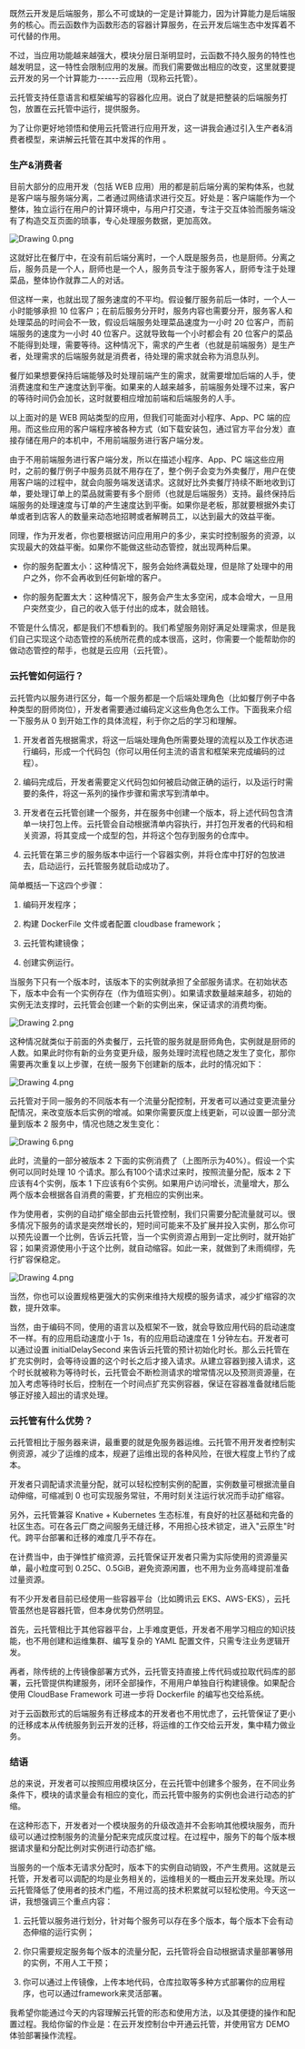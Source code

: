 既然云开发是后端服务，那么不可或缺的一定是计算能力，因为计算能力是后端服务的核心。而云函数作为函数形态的容器计算服务，在云开发后端生态中发挥着不可代替的作用。

不过，当应用功能越来越强大，模块分层日渐明显时，云函数不持久服务的特性也越发明显，这一特性会限制应用的发展。而我们需要做出相应的改变，这里就要提云开发的另一个计算能力------云应用（现称云托管）。

云托管支持任意语言和框架编写的容器化应用。说白了就是把整装的后端服务打包，放置在云托管中运行，提供服务。

为了让你更好地领悟和使用云托管进行应用开发，这一讲我会通过引入生产者\&消费者模型，来讲解云托管在其中发挥的作用 。

### 生产\&消费者

目前大部分的应用开发（包括 WEB 应用）用的都是前后端分离的架构体系，也就是客户端与服务端分离，二者通过网络请求进行交互。好处是：客户端能作为一个整体，独立运行在用户的计算环境中，与用户打交道，专注于交互体验而服务端没有了构造交互页面的琐事，专心处理服务数据，更加高效。

![Drawing 0.png](https://s0.lgstatic.com/i/image/M00/8C/59/Ciqc1F_r5yyAXiedAACHvxQjuCU834.png)

这就好比在餐厅中，在没有前后端分离时，一个人既是服务员，也是厨师。分离之后，服务员是一个人，厨师也是一个人，服务员专注于服务客人，厨师专注于处理菜品，整体协作就靠二人的对话。

但这样一来，也就出现了服务速度的不平均。假设餐厅服务前后一体时，一个人一小时能够承担 10 位客户；在前后服务分开时，服务内容也需要分开，服务客人和处理菜品的时间会不一致，假设后端服务处理菜品速度为一小时 20 位客户，而前端服务的速度为一小时 40 位客户。这就导致每一个小时都会有 20 位客户的菜品不能得到处理，需要等待。这种情况下，需求的产生者（也就是前端服务）是生产者，处理需求的后端服务就是消费者，待处理的需求就会称为消息队列。

餐厅如果想要保持后端能够及时处理前端产生的需求，就需要增加后端的人手，使消费速度和生产速度达到平衡。如果来的人越来越多，前端服务处理不过来，客户的等待时间仍会加长，这时就要相应增加前端和后端服务的人手。

以上面对的是 WEB 网站类型的应用，但我们可能面对小程序、App、PC 端的应用。而这些应用的客户端程序被各种方式（如下载安装包，通过官方平台分发）直接存储在用户的本机中，不用前端服务进行客户端分发。

由于不用前端服务进行客户端分发，所以在描述小程序、App、PC 端这些应用时，之前的餐厅例子中服务员就不用存在了，整个例子会变为外卖餐厅，用户在使用客户端的过程中，就会向服务端发送请求。这就好比外卖餐厅持续不断地收到订单，要处理订单上的菜品就需要有多个厨师（也就是后端服务）支持。最终保持后端服务的处理速度与订单的产生速度达到平衡。如果你是老板，那就要根据外卖订单或者到店客人的数量来动态地招聘或者解聘员工，以达到最大的效益平衡。

同理，作为开发者，你也要根据访问应用用户的多少，来实时控制服务的资源，以实现最大的效益平衡。如果你不能做这些动态管控，就出现两种后果。

* 你的服务配置太小：这种情况下，服务会始终满载处理，但是除了处理中的用户之外，你不会再收到任何新增的客户。

* 你的服务配置太大：这种情况下，服务会产生太多空闲，成本会增大，一旦用户突然变少，自己的收入低于付出的成本，就会赔钱。

不管是什么情况，都是我们不想看到的。我们希望服务刚好满足处理需求，但是我们自己实现这个动态管控的系统所花费的成本很高，这时，你需要一个能帮助你的做动态管控的帮手，也就是云应用（云托管）。

### 云托管如何运行？

云托管内以服务进行区分，每一个服务都是一个后端处理角色（比如餐厅例子中各种类型的厨师岗位），开发者需要通过编码定义这些角色怎么工作。下面我来介绍一下服务从 0 到开始工作的具体流程，利于你之后的学习和理解。

1. 开发者首先根据需求，将这一后端处理角色所需要处理的流程以及工作状态进行编码，形成一个代码包（你可以用任何主流的语言和框架来完成编码的过程）。

2. 编码完成后，开发者需要定义代码包如何被启动做正确的运行，以及运行时需要的条件，将这一系列的操作步骤和需求写到清单中。

3. 开发者在云托管创建一个服务，并在服务中创建一个版本，将上述代码包含清单一块打包上传。云托管会自动根据清单内容执行，并打包开发者的代码和相关资源，将其变成一个成型的包，并将这个包存到服务的仓库中。

4. 云托管在第三步的服务版本中运行一个容器实例，并将仓库中打好的包放进去，启动运行，云托管服务就启动成功了。

简单概括一下这四个步骤：

1. 编码开发程序；

2. 构建 DockerFile 文件或者配置 cloudbase framework；

3. 云托管构建镜像；

4. 创建实例运行。

当服务下只有一个版本时，该版本下的实例就承担了全部服务请求。在初始状态下，版本中会有一个实例存在（作为值班实例）。如果请求数量越来越多，初始的实例无法支撑时，云托管会创建一个新的实例出来，保证请求的消费均衡。

![Drawing 2.png](https://s0.lgstatic.com/i/image/M00/8C/65/CgqCHl_r50uAF8sBAABFb3yeqUo665.png)

这种情况就类似于前面的外卖餐厅，云托管的服务就是厨师角色，实例就是厨师的人数。如果此时你有新的业务变更升级，服务处理时流程也随之发生了变化，那你需要再次重复以上步骤，在统一服务下创建新的版本，此时的情况如下：

![Drawing 4.png](https://s0.lgstatic.com/i/image/M00/8C/59/Ciqc1F_r50uAHNZaAABN2b1L-MY564.png)

云托管对于同一服务的不同版本有一个流量分配控制，开发者可以通过变更流量分配情况，来改变版本后实例的增减。如果你需要灰度上线更新，可以设置一部分流量到版本 2 服务中，情况也随之发生变化：

![Drawing 6.png](https://s0.lgstatic.com/i/image/M00/8C/65/CgqCHl_r51iAL8J7AABV-j_S8Xo934.png)

此时，流量的一部分被版本 2 下面的实例消费了（上图所示为40%）。假设一个实例可以同时处理 10 个请求。那么有100个请求过来时，按照流量分配，版本 2 下应该有4个实例，版本 1 下应该有6个实例。如果用户访问增长，流量增大，那么两个版本会根据各自消费的需要，扩充相应的实例出来。

作为使用者，实例的自动扩缩全部由云托管控制，我们只需要分配流量就可以。很多情况下服务的请求是突然增长的，短时间可能来不及扩展并投入实例，那么你可以预先设置一个比例，告诉云托管，当一个实例资源占用到一定比例时，就开始扩容；如果资源使用小于这个比例，就自动缩容。如此一来，就做到了未雨绸缪，先行扩容保稳定。

![Drawing 4.png](https://s0.lgstatic.com/i/image2/M01/03/FB/Cip5yF_lt6-ACTFiAABTEH3zpks779.png)

当然，你也可以设置规格更强大的实例来维持大规模的服务请求，减少扩缩容的次数，提升效率。

当然，由于编码不同，使用的语言以及框架不一致，就会导致应用代码的启动速度不一样。有的应用启动速度小于 1s，有的应用启动速度在 1 分钟左右。开发者可以通过设置 initialDelaySecond 来告诉云托管的预计初始化时长。那么云托管在扩充实例时，会等待设置的这个时长之后才接入请求。从建立容器到接入请求，这个时长就被称为等待时长，云托管会不断检测请求的增常情况以及预测资源量，在加入考虑等待时长后，控制在一个时间点扩充实例容器，保证在容器准备就绪后能够正好接入超出的请求处理。

### 云托管有什么优势？

云托管相比于服务器来讲，最重要的就是免服务器运维。云托管不用开发者控制实例资源，减少了运维的成本，规避了运维出现的各种风险，在很大程度上节约了成本。

开发者只调配请求流量分配，就可以轻松控制实例的配置，实例数量可根据流量自动伸缩，可缩减到 0 也可实现服务常驻，不用时刻关注运行状况而手动扩缩容。

另外，云托管兼容 Knative + Kubernetes 生态标准，有良好的社区基础和完备的社区生态。可在各云厂商之间服务无缝迁移，不用担心技术锁定，进入"云原生"时代。跨平台部署和迁移的难度几乎不存在。

在计费当中，由于弹性扩缩资源，云托管保证开发者只需为实际使用的资源量买单，最小粒度可到 0.25C、0.5GiB，避免资源闲置，也不用为业务高峰提前准备过量资源。

有不少开发者目前已经使用一些容器平台（比如腾讯云 EKS、AWS-EKS），云托管虽然也是容器托管，但本身优势仍然明显。

首先，云托管相比于其他容器平台，上手难度更低，开发者不用学习相应的知识技能，也不用创建和运维集群、编写复杂的 YAML 配置文件，只需专注业务逻辑开发。

再者，除传统的上传镜像部署方式外，云托管支持直接上传代码或拉取代码库的部署，云托管提供构建服务，闭环全部操作，不用用户单独自行构建镜像。如果配合使用 CloudBase Framework 可进一步将 Dockerfile 的编写也交给系统。

对于云函数形式的后端服务有迁移成本的开发者也不用忧虑了，云托管保证了更小的迁移成本从传统服务到云开发的迁移，将运维的工作交给云开发，集中精力做业务。

### 结语

总的来说，开发者可以按照应用模块区分，在云托管中创建多个服务，在不同业务条件下，模块的请求量会有相应的变化，而云托管中服务的实例也会进行动态的扩缩。

在这种形态下，开发者对一个模块服务的升级改造并不会影响其他模块服务，而升级可以通过控制服务的流量分配来完成灰度过程。在过程中，服务下的每个版本根据请求量和分配比例对实例进行动态扩缩。

当服务的一个版本无请求分配时，版本下的实例自动销毁，不产生费用。这就是云托管，开发者可以调配的均是业务相关的，运维相关的一概由云开发来处理。所以云托管降低了使用者的技术门槛，不用过高的技术积累就可以轻松使用。今天这一讲，我想强调三个重点内容：

1. 云托管以服务进行划分，针对每个服务可以存在多个版本，每个版本下会有动态伸缩的运行实例；

2. 你只需要规定服务每个版本的流量分配，云托管将会自动根据请求量部署够用的实例，不用人工干预；

3. 你可以通过上传镜像，上传本地代码，仓库拉取等多种方式部署你的应用程序，也可以通过framework来灵活部署。

我希望你能通过今天的内容理解云托管的形态和使用方法，以及其便捷的操作和配置过程。我给你留的作业是：在云开发控制台中开通云托管，并使用官方 DEMO 体验部署操作流程。
